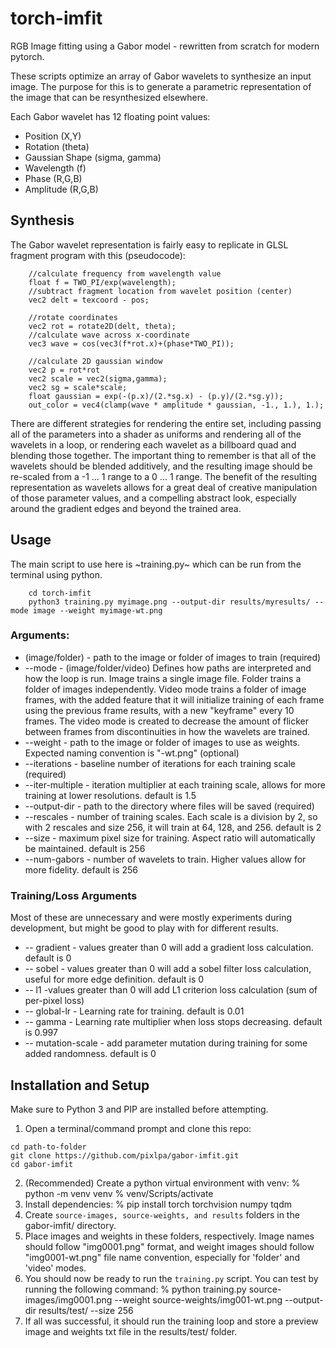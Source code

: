 # torch-imfit
RGB Image fitting using a Gabor model - rewritten from scratch for modern pytorch.

These scripts optimize an array of Gabor wavelets to synthesize an input image. The purpose for this is to generate a parametric representation of the image that can be resynthesized elsewhere. 

Each Gabor wavelet has 12 floating point values:
- Position (X,Y)
- Rotation (theta)
- Gaussian Shape (sigma, gamma)
- Wavelength (f)
- Phase (R,G,B)
- Amplitude (R,G,B)

## Synthesis
The Gabor wavelet representation is fairly easy to replicate in GLSL fragment program with this (pseudocode):
~~~
    //calculate frequency from wavelength value
    float f = TWO_PI/exp(wavelength);
    //subtract fragment location from wavelet position (center)
    vec2 delt = texcoord - pos;

    //rotate coordinates
    vec2 rot = rotate2D(delt, theta);
    //calculate wave across x-coordinate
	vec3 wave = cos(vec3(f*rot.x)+(phase*TWO_PI));
    
    //calculate 2D gaussian window
	vec2 p = rot*rot
    vec2 scale = vec2(sigma,gamma);
    vec2 sg = scale*scale;
    float gaussian = exp(-(p.x)/(2.*sg.x) - (p.y)/(2.*sg.y));
	out_color = vec4(clamp(wave * amplitude * gaussian, -1., 1.), 1.);
~~~

There are different strategies for rendering the entire set, including passing all of the parameters into a shader as uniforms and rendering all of the wavelets in a loop, or rendering each wavelet as a billboard quad and blending those together. The important thing to remember is that all of the wavelets should be blended additively, and the resulting image should be re-scaled from a -1 … 1 range to a 0 … 1 range.
The benefit of the resulting representation as wavelets allows for a great deal of creative manipulation of those parameter values, and a compelling abstract look, especially around the gradient edges and beyond the trained area.

## Usage
The main script to use here is ~training.py~ which can be run from the terminal using python.
~~~
    cd torch-imfit
    python3 training.py myimage.png --output-dir results/myresults/ --mode image --weight myimage-wt.png
~~~
### Arguments:
+ (image/folder) - path to the image or folder of images to train (required)
+ --mode - (image/folder/video) Defines how paths are interpreted and how the loop is run. Image trains a single image file. Folder trains a folder of images independently. Video mode trains a folder of image frames, with the added feature that it will initialize training of each frame using the previous frame results, with a new "keyframe" every 10 frames. The video mode is created to decrease the amount of flicker between frames from discontinuities in how the wavelets are trained.
+ --weight - path to the image or folder of images to use as weights. Expected naming convention is "<imagename>-wt.png" (optional)
+ --iterations - baseline number of iterations for each training scale (required)
+ --iter-multiple - iteration multiplier at each training scale, allows for more training at lower resolutions. default is 1.5
+ --output-dir - path to the directory where files will be saved (required)
+ --rescales - number of training scales. Each scale is a division by 2, so with 2 rescales and size 256, it will train at 64, 128, and 256. default is 2
+ --size - maximum pixel size for training. Aspect ratio will automatically be maintained. default is 256
+ --num-gabors - number of wavelets to train. Higher values allow for more fidelity. default is 256
### Training/Loss Arguments
Most of these are unnecessary and were mostly experiments during development, but might be good to play with for different results.
+ -- gradient - values greater than 0 will add a gradient loss calculation. default is 0
+ -- sobel - values greater than 0 will add a sobel filter loss calculation, useful for more edge definition. default is 0
+ -- l1 -values greater than 0 will add L1 criterion loss calculation (sum of per-pixel loss)
+ -- global-lr - Learning rate for training. default is 0.01
+ -- gamma - Learning rate multiplier when loss stops decreasing. default is 0.997
+ -- mutation-scale - add parameter mutation during training for some added randomness. default is 0

## Installation and Setup
Make sure to Python 3 and PIP are installed before attempting.
1. Open a terminal/command prompt and clone this repo:
~~~
cd path-to-folder
git clone https://github.com/pixlpa/gabor-imfit.git
cd gabor-imfit
~~~
2. (Recommended) Create a python virtual environment with venv:
    % python -m venv venv
    % venv/Scripts/activate
3. Install dependencies:
    % pip install torch torchvision numpy tqdm
4. Create `source-images, source-weights, and results` folders in the gabor-imfit/ directory.
5. Place images and weights in these folders, respectively. Image names should follow "img0001.png" format, and weight images should follow "img0001-wt.png" file name convention, especially for 'folder' and 'video' modes.
6. You should now be ready to run the `training.py` script. You can test by running the following command:
    % python training.py source-images/img0001.png --weight source-weights/img001-wt.png --output-dir results/test/ --size 256
7. If all was successful, it should run the training loop and store a preview image and weights txt file in the results/test/ folder. 